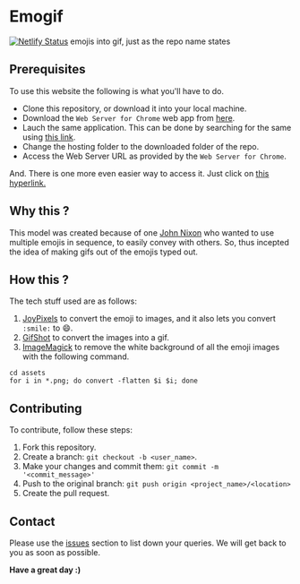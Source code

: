 # Emogif

[![Netlify Status](https://api.netlify.com/api/v1/badges/404c3c08-e36d-49ea-b13b-ca539604aaff/deploy-status)](https://app.netlify.com/sites/emogif-jbn/deploys)
emojis into gif, just as the repo name states

## Prerequisites

To use this website the following is what you'll have to do.

* Clone this repository, or download it into your local machine.
* Download the `Web Server for Chrome` web app from [here](https://chrome.google.com/webstore/detail/web-server-for-chrome/ofhbbkphhbklhfoeikjpcbhemlocgigb).
* Lauch the same application. This can be done by searching for the same using [this link](chrome://extensions/).
* Change the hosting folder to the downloaded folder of the repo.
* Access the Web Server URL as provided by the `Web Server for Chrome`.

And. There is one more even easier way to access it. Just click on [this hyperlink.]()

## Why this ?

This model was created because of one [John Nixon](https://github.com/JohnNixon6972) who wanted to use multiple emojis in sequence, to easily convey with others. So, thus incepted the idea of making gifs out of the emojis typed out.

## How this ?

The tech stuff used are as follows:

1. [JoyPixels](https://www.joypixels.com/) to convert the emoji to images, and it also lets you convert `:smile:` to 😄.
2. [GifShot](https://github.com/yahoo/gifshot) to convert the images into a gif.
3. [ImageMagick](https://imagemagick.org/index.php) to remove the white background of all the emoji images with the following command. 
```
cd assets
for i in *.png; do convert -flatten $i $i; done
```

## Contributing
To contribute, follow these steps:

1. Fork this repository.
2. Create a branch: `git checkout -b <user_name>`.
3. Make your changes and commit them: `git commit -m '<commit_message>'`
4. Push to the original branch: `git push origin <project_name>/<location>`
5. Create the pull request.

## Contact

Please use the [issues](https://github.com/JohnNixon6972/Emogif/issues) section to list down your queries. We will get back to you as soon as possible.

**Have a great day :)**
